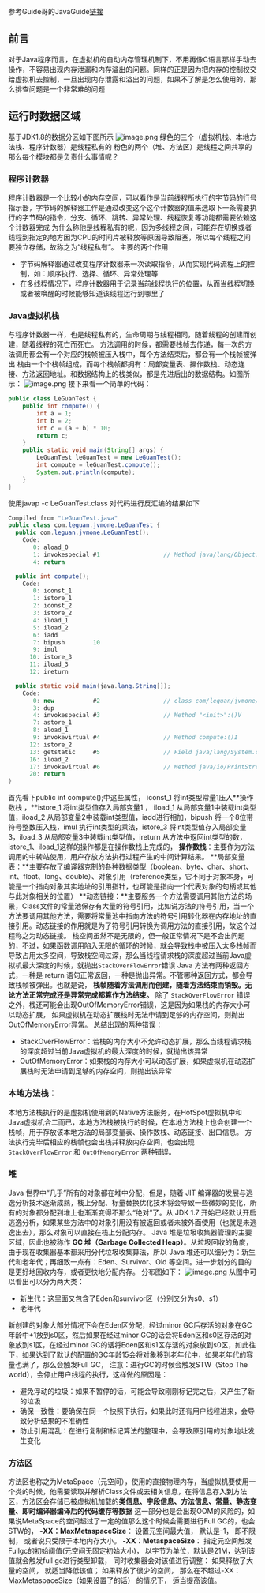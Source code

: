 参考Guide哥的JavaGuide[链接](https://javaguide.cn/java/jvm/memory-area.html#java-%E8%99%9A%E6%8B%9F%E6%9C%BA%E6%A0%88)
## 前言
对于Java程序而言，在虚拟机的自动内存管理机制下，不用再像C语言那样手动去操作，不容易出现内存泄漏和内存溢出的问题。同样的正是因为把内存的控制权交给虚拟机去控制，一旦出现内存泄露和溢出的问题，如果不了解是怎么使用的，那么排查问题是一个非常难的问题
## 运行时数据区域
基于JDK1.8的数据分区如下图所示
![image.png](https://cdn.nlark.com/yuque/0/2024/png/26026237/1704422945750-df38e921-23cb-4dda-8131-6794dfa17e0f.png#averageHue=%23373e45&clientId=u91a2b459-fc6d-4&from=paste&height=331&id=ub1296dfb&originHeight=804&originWidth=1584&originalType=binary&ratio=1&rotation=0&showTitle=false&size=52229&status=done&style=none&taskId=u66f555d6-f713-4786-b15c-19ad0a10bb5&title=&width=652)
绿色的三个（虚拟机栈、本地方法栈、程序计数器）是线程私有的
粉色的两个（堆、方法区）是线程之间共享的
那么每个模块都是负责什么事情呢？
### 程序计数器
程序计数器是一个比较小的内存空间，可以看作是当前线程所执行的字节码的行号指示器，字节码的解释器工作是通过改变这个这个计数器的值来选取下一条需要执行的字节码的指令，分支、循环、跳转、异常处理、线程恢复等功能都需要依赖这个计数器完成
为什么称他是线程私有的呢，因为多线程之间，可能存在切换或者线程到指定的地方因为CPU的时间片被释放等原因导致阻塞，所以每个线程之间要独立存储，故称之为“线程私有”。
主要的两个作用

- 字节码解释器通过改变程序计数器来一次读取指令，从而实现代码流程上的控制，如：顺序执行、选择、循环、异常处理等
- 在多线程情况下，程序计数器用于记录当前线程执行的位置，从而当线程切换或者被唤醒的时候能够知道该线程运行到哪里了
### Java虚拟机栈
与程序计数器一样，也是线程私有的，生命周期与线程相同，随着线程的创建而创建，随着线程的死亡而死亡。
方法调用的时候，都需要栈帧去传递，每一次的方法调用都会有一个对应的栈帧被压入栈中，每个方法结束后，都会有一个栈帧被弹出
栈由一个个栈帧组成，而每个栈帧都拥有：局部变量表、操作数栈、动态连接、方法返回地址。和数据结构上的栈类似，都是先进后出的数据结构。如图所示：
![image.png](https://cdn.nlark.com/yuque/0/2024/png/26026237/1704433314372-8a376948-ae81-4be9-8d8a-920fded7f715.png#averageHue=%23b6db94&clientId=u91a2b459-fc6d-4&from=paste&height=595&id=ufed382e8&originHeight=1200&originWidth=478&originalType=binary&ratio=1&rotation=0&showTitle=false&size=48505&status=done&style=none&taskId=u9a49e0c2-0185-475e-b249-91c0315238a&title=&width=237)
接下来看一个简单的代码：
```java
public class LeGuanTest {
    public int compute() {
        int a = 1;
        int b = 2;
        int c = (a + b) * 10;
        return c;
    }
    public static void main(String[] args) {
        LeGuanTest leGuanTest = new LeGuanTest();
        int compute = leGuanTest.compute();
        System.out.println(compute);
    }
}
```
使用javap -c  LeGuanTest.class 对代码进行反汇编的结果如下
```java
Compiled from "LeGuanTest.java"
public class com.leguan.jvmone.LeGuanTest {
  public com.leguan.jvmone.LeGuanTest();
    Code:
       0: aload_0
       1: invokespecial #1                  // Method java/lang/Object."<init>":()V
       4: return

  public int compute();
    Code:
       0: iconst_1
       1: istore_1
       2: iconst_2
       3: istore_2
       4: iload_1
       5: iload_2
       6: iadd
       7: bipush        10
       9: imul
      10: istore_3
      11: iload_3
      12: ireturn

  public static void main(java.lang.String[]);
    Code:
       0: new           #2                  // class com/leguan/jvmone/LeGuanTest
       3: dup
       4: invokespecial #3                  // Method "<init>":()V
       7: astore_1
       8: aload_1
       9: invokevirtual #4                  // Method compute:()I
      12: istore_2
      13: getstatic     #5                  // Field java/lang/System.out:Ljava/io/PrintStream;
      16: iload_2
      17: invokevirtual #6                  // Method java/io/PrintStream.println:(I)V
      20: return
}

```
首先看下public int compute();中这些属性，
iconst_1 将int类型常量1压入**操作数栈 ，**istore_1 将int类型值存入局部变量1 ，
iload_1 从局部变量1中装载int类型值，iload_2 从局部变量2中装载int类型值，iadd进行相加，bipush 将一个8位带符号整数压入栈，imul 执行int类型的乘法，istore_3 将int类型值存入局部变量3，iload_3 从局部变量3中装载int类型值，ireturn 从方法中返回int类型的数，istore_1、iload_1这样的操作都是在操作数栈上完成的，
**操作数栈**：主要作为方法调用的中转站使用，用户存放方法执行过程产生的中间计算结果。
**局部变量表：**主要存放了编译器克制的各种数据类型（boolean、byte、char、short、int、float、long、double）、对象引用（reference类型，它不同于对象本身，可能是一个指向对象其实地址的引用指针，也可能是指向一个代表对象的句柄或其他与此对象相关的位置）
**动态链接：**主要服务一个方法需要调用其他方法的场景，Class文件的常量池保存有大量的符号引用，比如说方法的符号引用，当一个方法要调用其他方法，需要将常量池中指向方法的符号引用转化器在内存地址的直接引用。动态链接的作用就是为了符号引用转换为调用方法的直接引用，故这个过程称之为动态链接。
栈空间虽然不是无限的，但一般正常情况下是不会出问题的，不过，如果函数调用陷入无限的循环的时候，就会导致栈中被压入太多栈帧而导致占用太多空间，导致栈空间过深，那么当线程请求栈的深度超过当前Java虚拟机最大深度的时候，就抛出`StackOverFlowError`错误
Java 方法有两种返回方式，一种是 return 语句正常返回，一种是抛出异常。不管哪种返回方式，都会导致栈帧被弹出。也就是说， **栈帧随着方法调用而创建，随着方法结束而销毁。无论方法正常完成还是异常完成都算作方法结束。**
除了 `StackOverFlowError` 错误之外，栈还可能会出现OutOfMemoryError错误，这是因为如果栈的内存大小可以动态扩展， 如果虚拟机在动态扩展栈时无法申请到足够的内存空间，则抛出OutOfMemoryError异常。
总结出现的两种错误：

- StackOverFlowError：若栈的内存大小不允许动态扩展，那么当线程请求栈的深度超过当前Java虚拟机的最大深度的时候，就抛出该异常
- OutOfMemoryError：如果栈的内存大小可以动态扩展，如果虚拟机在动态扩展栈时无法申请到足够的内存空间，则抛出该异常
### 本地方法栈：
本地方法栈执行的是虚拟机使用到的Native方法服务，在HotSpot虚拟机中和Java虚拟机合二而已，本地方法栈被执行的时候，在本地方法栈上也会创建一个栈帧，用于存放该本地方法的局部变量表、操作数栈、动态链接、出口信息。
方法执行完毕后相应的栈帧也会出栈并释放内存空间，也会出现 `StackOverFlowError` 和 `OutOfMemoryError` 两种错误。
### 堆
Java 世界中“几乎”所有的对象都在堆中分配，但是，随着 JIT 编译器的发展与逃逸分析技术逐渐成熟，栈上分配、标量替换优化技术将会导致一些微妙的变化，所有的对象都分配到堆上也渐渐变得不那么“绝对”了。从 JDK 1.7 开始已经默认开启逃逸分析，如果某些方法中的对象引用没有被返回或者未被外面使用（也就是未逃逸出去），那么对象可以直接在栈上分配内存。
Java 堆是垃圾收集器管理的主要区域，因此也被称作 **GC 堆（Garbage Collected Heap）**。从垃圾回收的角度，由于现在收集器基本都采用分代垃圾收集算法，所以 Java 堆还可以细分为：新生代和老年代；再细致一点有：Eden、Survivor、Old 等空间。进一步划分的目的是更好地回收内存，或者更快地分配内存。
分布图如下：
![image.png](https://cdn.nlark.com/yuque/0/2024/png/26026237/1704441065960-3713a21b-4796-405d-8d5d-c5ebccc9129d.png#averageHue=%23b8dd96&clientId=u7b70f449-554a-4&from=paste&height=250&id=u280080e9&originHeight=564&originWidth=1704&originalType=binary&ratio=1&rotation=0&showTitle=false&size=52998&status=done&style=none&taskId=u775811ed-2f3b-4821-8b29-dcb5af7bc98&title=&width=756)
从图中可以看出可以分为两大类：

- 新生代：这里面又包含了Eden和survivor区（分别又分为s0、s1）
- 老年代

新创建的对象大部分情况下会在Eden区分配，经过minor GC后存活的对象在GC年龄中+1放到s0区，然后如果在经过minor GC的话会将Eden区和s0区存活的对象放到s1区，在经过minor GC的话将Eden区和s1区存活的对象放到s0区，如此往下，如果达到了默认的配置的GC年龄15会将对象移到老年代中，如果老年代的容量也满了，那么会触发Full GC，
注意：进行GC的时候会触发STW（Stop The world），会停止用户线程的执行，这样做的原因是：

- 避免浮动的垃圾：如果不暂停的话，可能会导致刚刚标记完之后，又产生了新的垃圾
- 确保一致性：要确保在同一个快照下执行，如果此时还有用户线程进来，会导致分析结果的不准确性
- 防止引用混乱：在进行复制和标记算法的整理中，会导致原引用的对象地址发生变化
### 方法区
方法区也称之为MetaSpace（元空间），使用的直接物理内存，当虚拟机要使用一个类的时候，他需要读取并解析Class文件或去相关信息，在将信息存入到方法区，方法区会存储已被虚拟机加载的**类信息、字段信息、方法信息、常量、静态变量、即时编译器编译后的代码缓存等数据**
这一部分也是会出现OOM的风险的，如果说MetaSpace的空间超过了一定的值那么这个时候会需要进行Full GC的，也会STW的，
**-XX：MaxMetaspaceSize**： 设置元空间最大值， 默认是-1， 即不限制， 或者说只受限于本地内存大小。 
**-XX：MetaspaceSize**： 指定元空间触发Fullgc的初始阈值(元空间无固定初始大小)， 以字节为单位，默认是21M，达到该值就会触发full gc进行类型卸载， 同时收集器会对该值进行调整： 如果释放了大量的空间， 就适当降低该值； 如果释放了很少的空间， 那么在不超过-XX：MaxMetaspaceSize（如果设置了的话） 的情况下， 适当提高该值。
